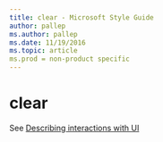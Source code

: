 ```yaml
---
title: clear - Microsoft Style Guide
author: pallep
ms.author: pallep
ms.date: 11/19/2016
ms.topic: article
ms.prod = non-product specific
---
```


# clear

See [Describing interactions with UI](../../procedures-instructions/describing-interactions-with-ui.md)
